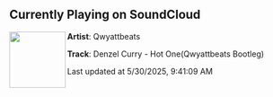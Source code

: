 ## Currently Playing on SoundCloud

[<img align="left" width="100" src="https://i1.sndcdn.com/artworks-wsGIIlgwTlsHpkDZ-LMiUSw-t500x500.jpg">](https://soundcloud.com/qwyattbeats/denzel-curry-hot-oneqwyattbeats-bootleg?in=saxurn/sets/h2whoa)

**Artist**: Qwyattbeats 

**Track**: Denzel Curry - Hot One(Qwyattbeats Bootleg)

Last updated at 5/30/2025, 9:41:09 AM
